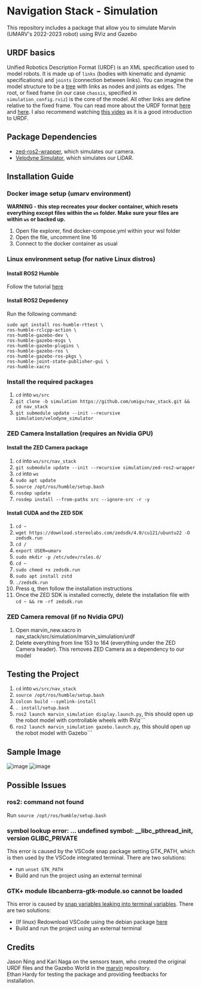# Navigation Stack - Simulation
This repository includes a package that allow you to simulate Marvin (UMARV's 2022-2023 robot) using RViz and Gazebo

## URDF basics
Unified Robotics Description Format (URDF) is an XML specification used to model robots. It is made up of ```links``` (bodies with kinematic and dynamic specifications) and ```joints``` (connection between links). You can imagine the model structure to be a [tree](https://en.wikipedia.org/wiki/Tree_(data_structure)) with links as nodes and joints as edges. The root, or fixed frame (in our case ```chassis```, specified in ```simulation_config.rviz```) is the core of the model. All other links are define relative to the fixed frame. You can read more about the URDF format [here](https://wiki.ros.org/urdf/XML) and [here](https://navigation.ros.org/setup_guides/urdf/setup_urdf.html#urdf-and-the-robot-state-publisher). I also recommend watching [this video](https://youtu.be/CwdbsvcpOHM?si=mOkKDYqQnHFhNE2T) as it is a good introduction to URDF.

## Package Dependencies
- [zed-ros2-wrapper](https://github.com/stereolabs/zed-ros2-wrapper), which simulates our camera.
- [Velodyne Simulator](https://github.com/ToyotaResearchInstitute/velodyne_simulator), which simulates our LiDAR.

## Installation Guide 
### Docker image setup (umarv environment)
**WARNING - this step recreates your docker container, which resets everything except files within the ```ws``` folder. Make sure your files are within ```ws``` or backed up.**
1. Open file explorer, find docker-compose.yml within your wsl folder
2. Open the file, uncomment line 16 
3. Connect to the docker container as usual

### Linux environment setup (for native Linux distros)
#### Install ROS2 Humble
Follow the tutorial [here](https://docs.ros.org/en/humble/Installation/Alternatives/Ubuntu-Development-Setup.html)

#### Install ROS2 Depedency 
Run the following command:
```
sudo apt install ros-humble-rttest \
ros-humble-rclcpp-action \
ros-humble-gazebo-dev \
ros-humble-gazebo-msgs \
ros-humble-gazebo-plugins \
ros-humble-gazebo-ros \
ros-humble-gazebo-ros-pkgs \
ros-humble-joint-state-publisher-gui \
ros-humble-xacro
```

### Install the required packages
1. ```cd``` into ```ws/src```
2. ```git clone -b simulation https://github.com/umigv/nav_stack.git && cd nav_stack```
3. ```git submodule update --init --recursive simulation/velodyne_simulator```

### ZED Camera Installation (requires an Nvidia GPU)

#### Install the ZED Camera package
1. ```cd``` into ```ws/src/nav_stack```
2. ```git submodule update --init --recursive simulation/zed-ros2-wrapper```
3. ```cd``` into ```ws```
4. ```sudo apt update```
5. ```source /opt/ros/humble/setup.bash```
6. ```rosdep update```
7. ```rosdep install --from-paths src --ignore-src -r -y```

#### Install CUDA and the ZED SDK
1. ```cd ~```
2. ```wget https://download.stereolabs.com/zedsdk/4.0/cu121/ubuntu22 -O zedsdk.run```
3. ```cd /```
4. ```export USER=umarv```
5. ```sudo mkdir -p /etc/udev/rules.d/```
6. ```cd ~```
7. ```sudo chmod +x zedsdk.run```
8. ```sudo apt install zstd```
9. ```./zedsdk.run```
10. Press q, then follow the installation instructions
11. Once the ZED SDK is installed correctly, delete the installation file with ```cd ~ && rm -rf zedsdk.run```

### ZED Camera removal (if no Nvidia GPU)
1. Open marvin_new.xacro in nav_stack/src/simulation/marvin_simulation/urdf
2. Delete everything from line 153 to 164 (everything under the ZED Camera header). This removes ZED Camera as a dependency to our model

## Testing the Project
1. ```cd``` into ```ws/src/nav_stack```
2. ```source /opt/ros/humble/setup.bash```
3. ```colcon build --symlink-install```
4. ```. install/setup.bash```
5. ```ros2 launch marvin_simulation display.launch.py```, this should open up the robot model with controllable wheels with RViz```
6. ```ros2 launch marvin_simulation gazebo.launch.py```, this should open up the robot model with Gazebo```

## Sample Image
![image](https://github.com/umigv/nav_stack/assets/71594512/cde0a60f-b5a3-47b7-b05a-c7afba1f751d)
![image](https://github.com/umigv/nav_stack/assets/71594512/0ef3b50e-5b1a-42f2-a5a8-bbf3d5d2e234)

## Possible Issues
### ros2: command not found
Run ```source /opt/ros/humble/setup.bash```

### symbol lookup error: ... undefined symbol: __libc_pthread_init, version GLIBC_PRIVATE
This error is caused by the VSCode snap package setting GTK_PATH, which is then used by the VSCode integrated terminal. There are two solutions:
- run ``` unset GTK_PATH ```
- Build and run the project using an external terminal

### GTK+ module libcanberra-gtk-module.so cannot be loaded  
This error is caused by [snap variables leaking into terminal variables](https://github.com/microsoft/vscode/issues/179086). There are two solutions:
- (If linux) Redownload VSCode using the debian package [here](https://code.visualstudio.com/download)
- Build and run the project using an external terminal

## Credits
Jason Ning and Kari Naga on the sensors team, who created the original URDF files and the Gazebo World in the [marvin](https://github.com/umigv/marvin/tree/main/urdf) repository.  
Ethan Hardy for testing the package and providing feedbacks for installation.
